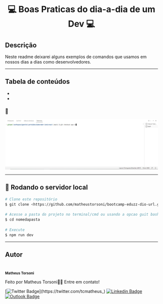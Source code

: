 <center> <h1>💻 Boas Praticas do dia-a-dia de um Dev 💻</h1> </center>

## Descrição

<p>Neste readme deixarei alguns exemplos de comandos que usamos em nossos dias a dias como desenvolvedores. </p>

--------------------
## Tabela de conteúdos
<!--ts-->
   * [](#)
   * [](#)

<!--te-->


<h3> 📌  </h3>
<img src="scr\checkout.jpeg" width="900px;" alt=""/>


------------
## 🎲 Rodando o servidor local
```bash
# Clone este repositório
$ git clone <https://github.com/matheustorsoni/bootcamp-eduzz-dio-url.git>

# Acesse a pasta do projeto no terminal/cmd ou usando a opcao guit bash here
$ cd nomedapasta

# Execute 
$ npm run dev
```
-----------------
## Autor


 <img style="border-radius: 50%;" src="imagens\FotoPerfil.jpeg" width="100px;" alt=""/>
  <br />
 <sub><b>Matheus Torsoni</b></sub></a>

Feito por Matheus Torsoni👋🏽 Entre em contato!

[![Twitter Badge](https://img.shields.io/badge/-@tcmatheus-1ca0f1?style=flat-square&labelColor=1ca0f1&logo=twitter&logoColor=white&link=https://twitter.com/tcmatheus_)](https://twitter.com/tcmatheus_) [![Linkedin Badge](https://img.shields.io/badge/-Matheus-Torsoni?style=flat-square&logo=Linkedin&logoColor=white&link=https://www.linkedin.com/in/matheus-torsoni-b33957156/)](https://www.linkedin.com/in/matheus-torsoni-b33957156/) 
[![Outlook Badge](https://img.shields.io/badge/matheus_tcampos@hotmail.com-c14438?style=flat-square&logo=outlook&logoColor=white&link=mailto:matheus_tcampos@hotmail.com)](matheus_tcampos@hotmail.com)

